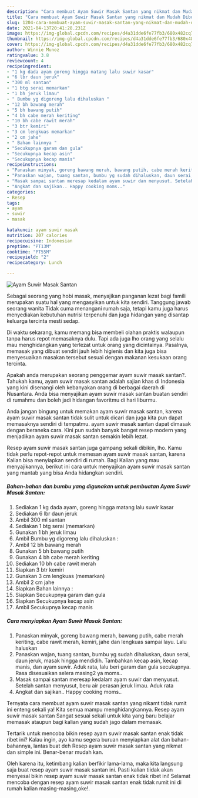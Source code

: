 ```yaml
---
description: "Cara membuat Ayam Suwir Masak Santan yang nikmat dan Mudah Dibuat"
title: "Cara membuat Ayam Suwir Masak Santan yang nikmat dan Mudah Dibuat"
slug: 1204-cara-membuat-ayam-suwir-masak-santan-yang-nikmat-dan-mudah-dibuat
date: 2021-04-13T20:41:28.231Z
image: https://img-global.cpcdn.com/recipes/d4a31dde6fe77fb3/680x482cq70/ayam-suwir-masak-santan-foto-resep-utama.jpg
thumbnail: https://img-global.cpcdn.com/recipes/d4a31dde6fe77fb3/680x482cq70/ayam-suwir-masak-santan-foto-resep-utama.jpg
cover: https://img-global.cpcdn.com/recipes/d4a31dde6fe77fb3/680x482cq70/ayam-suwir-masak-santan-foto-resep-utama.jpg
author: Winnie Munoz
ratingvalue: 3.8
reviewcount: 4
recipeingredient:
- "1 kg dada ayam goreng hingga matang lalu suwir kasar"
- "6 lbr daun jeruk"
- "300 ml santan"
- "1 btg serai memarkan"
- "1 bh jeruk limau"
- " Bumbu yg digoreng lalu dihaluskan "
- "12 bh bawang merah"
- "5 bh bawang putih"
- "4 bh cabe merah keriting"
- "10 bh cabe rawit merah"
- "3 btr kemiri"
- "3 cm lengkuas memarkan"
- "2 cm jahe"
- " Bahan lainnya "
- "Secukupnya garam dan gula"
- "Secukupnya kecap asin"
- "Secukupnya kecap manis"
recipeinstructions:
- "Panaskan minyak, goreng bawang merah, bawang putih, cabe merah keriting, cabe rawit merah, kemiri, jahe dan lengkuas sampai layu. Lalu haluskan"
- "Panaskan wajan, tuang santan, bumbu yg sudah dihaluskan, daun serai, daun jeruk, masak hingga mendidih. Tambahkan kecap asin, kecap manis, dan ayam suwir. Aduk rata, lalu beri garam dan gula secukupnya. Rasa disesuaikan selera masing2 ya moms.."
- "Masak sampai santan meresap kedalam ayam suwir dan menyusut. Setelah santan menyusut, beru air perasan jeruk limau. Aduk rata"
- "Angkat dan sajikan.. Happy cooking moms.."
categories:
- Resep
tags:
- ayam
- suwir
- masak

katakunci: ayam suwir masak 
nutrition: 207 calories
recipecuisine: Indonesian
preptime: "PT13M"
cooktime: "PT55M"
recipeyield: "2"
recipecategory: Lunch

---
```



![Ayam Suwir Masak Santan](https://img-global.cpcdn.com/recipes/d4a31dde6fe77fb3/680x482cq70/ayam-suwir-masak-santan-foto-resep-utama.jpg)

Sebagai seorang yang hobi masak, menyajikan panganan lezat bagi famili merupakan suatu hal yang mengasyikan untuk kita sendiri. Tanggung jawab seorang  wanita Tidak cuma menangani rumah saja, tetapi kamu juga harus menyediakan kebutuhan nutrisi terpenuhi dan juga hidangan yang disantap keluarga tercinta mesti sedap.

Di waktu  sekarang, kamu memang bisa membeli olahan praktis walaupun tanpa harus repot memasaknya dulu. Tapi ada juga lho orang yang selalu mau menghidangkan yang terlezat untuk orang yang dicintainya. Pasalnya, memasak yang dibuat sendiri jauh lebih higienis dan kita juga bisa menyesuaikan masakan tersebut sesuai dengan makanan kesukaan orang tercinta. 



Apakah anda merupakan seorang penggemar ayam suwir masak santan?. Tahukah kamu, ayam suwir masak santan adalah sajian khas di Indonesia yang kini disenangi oleh kebanyakan orang di berbagai daerah di Nusantara. Anda bisa menyajikan ayam suwir masak santan buatan sendiri di rumahmu dan boleh jadi hidangan favoritmu di hari liburmu.

Anda jangan bingung untuk memakan ayam suwir masak santan, karena ayam suwir masak santan tidak sulit untuk dicari dan juga kita pun dapat memasaknya sendiri di tempatmu. ayam suwir masak santan dapat dimasak dengan beraneka cara. Kini pun sudah banyak banget resep modern yang menjadikan ayam suwir masak santan semakin lebih lezat.

Resep ayam suwir masak santan juga gampang sekali dibikin, lho. Kamu tidak perlu repot-repot untuk memesan ayam suwir masak santan, karena Kalian bisa menyiapkan sendiri di rumah. Bagi Kalian yang mau menyajikannya, berikut ini cara untuk menyajikan ayam suwir masak santan yang mantab yang bisa Anda hidangkan sendiri.

<!--inarticleads1-->

##### Bahan-bahan dan bumbu yang digunakan untuk pembuatan Ayam Suwir Masak Santan:

1. Sediakan 1 kg dada ayam, goreng hingga matang lalu suwir kasar
1. Sediakan 6 lbr daun jeruk
1. Ambil 300 ml santan
1. Sediakan 1 btg serai (memarkan)
1. Gunakan 1 bh jeruk limau
1. Ambil  Bumbu yg digoreng lalu dihaluskan :
1. Ambil 12 bh bawang merah
1. Gunakan 5 bh bawang putih
1. Gunakan 4 bh cabe merah keriting
1. Sediakan 10 bh cabe rawit merah
1. Siapkan 3 btr kemiri
1. Gunakan 3 cm lengkuas (memarkan)
1. Ambil 2 cm jahe
1. Siapkan  Bahan lainnya :
1. Siapkan Secukupnya garam dan gula
1. Siapkan Secukupnya kecap asin
1. Ambil Secukupnya kecap manis




<!--inarticleads2-->

##### Cara menyiapkan Ayam Suwir Masak Santan:

1. Panaskan minyak, goreng bawang merah, bawang putih, cabe merah keriting, cabe rawit merah, kemiri, jahe dan lengkuas sampai layu. Lalu haluskan
1. Panaskan wajan, tuang santan, bumbu yg sudah dihaluskan, daun serai, daun jeruk, masak hingga mendidih. Tambahkan kecap asin, kecap manis, dan ayam suwir. Aduk rata, lalu beri garam dan gula secukupnya. Rasa disesuaikan selera masing2 ya moms..
1. Masak sampai santan meresap kedalam ayam suwir dan menyusut. Setelah santan menyusut, beru air perasan jeruk limau. Aduk rata
1. Angkat dan sajikan.. Happy cooking moms..




Ternyata cara membuat ayam suwir masak santan yang nikamt tidak rumit ini enteng sekali ya! Kita semua mampu menghidangkannya. Resep ayam suwir masak santan Sangat sesuai sekali untuk kita yang baru belajar memasak ataupun bagi kalian yang sudah jago dalam memasak.

Tertarik untuk mencoba bikin resep ayam suwir masak santan enak tidak ribet ini? Kalau ingin, ayo kamu segera buruan menyiapkan alat dan bahan-bahannya, lantas buat deh Resep ayam suwir masak santan yang nikmat dan simple ini. Benar-benar mudah kan. 

Oleh karena itu, ketimbang kalian berfikir lama-lama, maka kita langsung saja buat resep ayam suwir masak santan ini. Pasti kalian tiidak akan menyesal bikin resep ayam suwir masak santan enak tidak ribet ini! Selamat mencoba dengan resep ayam suwir masak santan enak tidak rumit ini di rumah kalian masing-masing,oke!.

